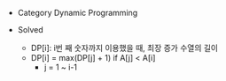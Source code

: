 * Category
Dynamic Programming

* Solved
  * DP[i]: i번 째 숫자까지 이용했을 때, 최장 증가 수열의 길이
  * DP[i] = max(DP[j] + 1) if A[j] \< A[i]
    * j = 1 ~ i-1
